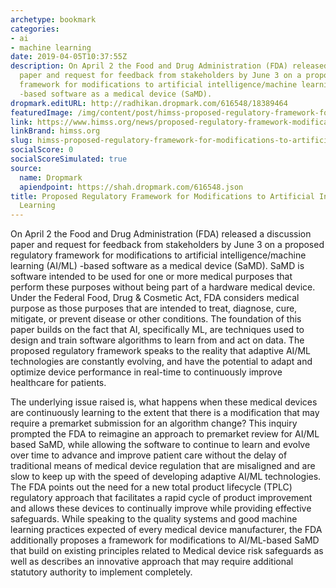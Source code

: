 ```yaml
---
archetype: bookmark
categories:
- ai
- machine learning
date: 2019-04-05T10:37:55Z
description: On April 2 the Food and Drug Administration (FDA) released a discussion
  paper and request for feedback from stakeholders by June 3 on a proposed regulatory
  framework for modifications to artificial intelligence/machine learning (AI/ML)
  -based software as a medical device (SaMD).
dropmark.editURL: http://radhikan.dropmark.com/616548/18389464
featuredImage: /img/content/post/himss-proposed-regulatory-framework-for-modifications-to-artificial-intelligence-machine-learning.jpg
link: https://www.himss.org/news/proposed-regulatory-framework-modifications-artificial-intelligencemachine-learning
linkBrand: himss.org
slug: himss-proposed-regulatory-framework-for-modifications-to-artificial-intelligence-machine-learning
socialScore: 0
socialScoreSimulated: true
source:
  name: Dropmark
  apiendpoint: https://shah.dropmark.com/616548.json
title: Proposed Regulatory Framework for Modifications to Artificial Intelligence/Machine
  Learning
---
```

On April 2 the Food and Drug Administration (FDA) released a discussion paper and request for feedback from stakeholders by June 3 on a proposed regulatory framework for modifications to artificial intelligence/machine learning (AI/ML) -based software as a medical device (SaMD). SaMD is software intended to be used for one or more medical purposes that perform these purposes without being part of a hardware medical device. Under the Federal Food, Drug & Cosmetic Act, FDA considers medical purpose as those purposes that are intended to treat, diagnose, cure, mitigate, or prevent disease or other conditions. The foundation of this paper builds on the fact that AI, specifically ML, are techniques used to design and train software algorithms to learn from and act on data. The proposed regulatory framework speaks to the reality that adaptive AI/ML technologies are constantly evolving, and have the potential to adapt and optimize device performance in real-time to continuously improve healthcare for patients.

The underlying issue raised is, what happens when these medical devices are continuously learning to the extent that there is a modification that may require a premarket submission for an algorithm change? This inquiry prompted the FDA to reimagine an approach to premarket review for AI/ML based SaMD, while allowing the software to continue to learn and evolve over time to advance and improve patient care without the delay of traditional means of medical device regulation that are misaligned and are slow to keep up with the speed of developing adaptive AI/ML technologies. The FDA points out the need for a new total product lifecycle (TPLC) regulatory approach that facilitates a rapid cycle of product improvement and allows these devices to continually improve while providing effective safeguards. While speaking to the quality systems and good machine learning practices expected of every medical device manufacturer, the FDA additionally proposes a framework for modifications to AI/ML-based SaMD that build on existing principles related to Medical device risk safeguards as well as describes an innovative approach that may require additional statutory authority to implement completely.

